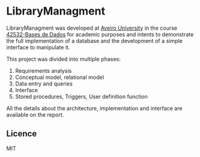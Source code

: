 # LibraryManagment

LibraryManagment was developed at [Aveiro University](https://www.ua.pt) in the course [42532-Bases de Dados](http://www.ua.pt/ensino/uc/2238) for academic purposes and intents to demonstrate the full implementation of a database and the development of a simple interface to manipulate it.

This project was divided into multiple phases:
1. Requirements analysis
2. Conceptual model, relational model
3. Data entry and queries
4. Interface
5. Stored procedures, Triggers, User definition function

All the details about the architecture, implementation and interface are available on the report.

## Licence

MIT